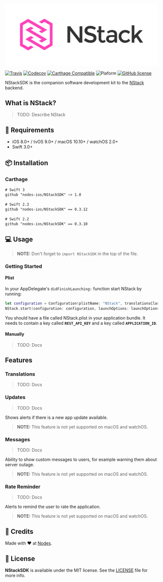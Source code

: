 <p align="center">
  <img src="NStack_Logo.png?raw=true" alt="NStack"/>
</p>

[![Travis](https://img.shields.io/travis/nodes-ios/NStackSDK.svg)](https://travis-ci.org/nodes-ios/NStackSDK) 
[![Codecov](https://img.shields.io/codecov/c/github/nodes-ios/NStackSDK.svg)](https://codecov.io/github/nodes-ios/NStackSDK)
[![Carthage Compatible](https://img.shields.io/badge/Carthage-compatible-4BC51D.svg?style=flat)](https://github.com/Carthage/Carthage)
![Plaform](https://img.shields.io/badge/platform-iOS%20|%20macOS%20|%20tvOS%20|%20watchOS-lightgrey.svg) 
[![GitHub license](https://img.shields.io/badge/license-MIT-blue.svg)](https://github.com/nodes-ios/NStackSDK/blob/master/LICENSE)

NStackSDK is the companion software development kit to the [NStack](https://nstack.io) backend.

## What is NStack?

> TODO: Describe NStack

## 📝 Requirements

* iOS 8.0+ / tvOS 9.0+ / macOS 10.10+ / watchOS 2.0+
* Swift 3.0+

## 📦 Installation

### Carthage
~~~
# Swift 3
github "nodes-ios/NStackSDK" ~> 1.0

# Swift 2.3
github "nodes-ios/NStackSDK" == 0.3.12

# Swift 2.2
github "nodes-ios/NStackSDK" == 0.3.10
~~~

## 💻 Usage

> **NOTE:** Don't forget to `import NStackSDK` in the top of the file.

### Getting Started

#### Plist

In your AppDelegate's `didFinishLaunching:` function start NStack by running:

~~~swift
let configuration = Configuration(plistName: "NStack", translationsClass: Translations.self)
NStack.start(configuration: configuration, launchOptions: launchOptions)
~~~

You should have a file called NStack.plist in your application bundle. It needs to contain a key called **`REST_API_KEY`** and a key called **`APPLICATION_ID`**.

#### Manually

> TODO: Docs

## Features

### Translations

> TODO: Docs

### Updates

> TODO: Docs

Shows alerts if there is a new app update available.

> **NOTE:** This feature is not yet supported on macOS and watchOS.

### Messages

> TODO: Docs

Ability to show custom messages to users, for example warning them about server outage.

> **NOTE:** This feature is not yet supported on macOS and watchOS.

### Rate Reminder

> TODO: Docs

Alerts to remind the user to rate the application.

> **NOTE:** This feature is not yet supported on macOS and watchOS.

## 👥 Credits
Made with ❤️ at [Nodes](http://nodesagency.com).

## 📄 License
**NStackSDK** is available under the MIT license. See the [LICENSE](https://github.com/nodes-ios/NStackSDK/blob/master/LICENSE) file for more info.
